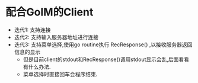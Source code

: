 # 配合GoIM的Client
- 迭代1: 支持连接
- 迭代2: 支持输入服务器地址进行连接
- 迭代3: 支持菜单选择,使用go routine执行 RecResponse() ,以接收服务器返回信息的显示
  - 但是目前client的stdout和RecResponse()调用stdout显示会乱,后面看看有什么办法.
  - 菜单选择时直接回车会程序结束.